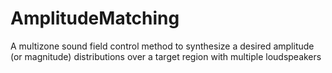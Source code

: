 # AmplitudeMatching
A multizone sound field control method to synthesize a desired amplitude (or magnitude) distributions over a target region with multiple loudspeakers
